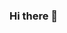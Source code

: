 ### Hi there 👋

<!--
**armanpartovi/armanpartovi** is a ✨ _special_ ✨ repository because its `README.md` (this file) appears on your GitHub profile.

Here are some ideas to get you started:

- 🔭 I’m currently working on GitHub

- 🌱 I’m currently learning Front-end web development

- 👯 I’m looking to collaborate on projects
-->
